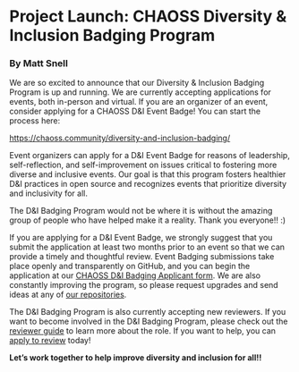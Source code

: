 # Project Launch: CHAOSS Diversity & Inclusion Badging Program

### By Matt Snell

We are so excited to announce that our Diversity & Inclusion Badging Program is up and running. We are currently accepting applications for events, both in-person and virtual. If you are an organizer of an event, consider applying for a CHAOSS D&I Event Badge! You can start the process here: 

https://chaoss.community/diversity-and-inclusion-badging/

Event organizers can apply for a D&I Event Badge for reasons of leadership, self-reflection, and self-improvement on issues critical to fostering more diverse and inclusive events. Our goal is that this program fosters healthier D&I practices in open source and recognizes events that prioritize diversity and inclusivity for all.

The D&I Badging Program would not be where it is without the amazing group of people who have helped make it a reality. Thank you everyone!! :)  

If you are applying for a  D&I Event Badge, we strongly suggest that you submit the application at least two months prior to an event so that we can provide a timely and thoughtful review. Event Badging submissions take place openly and transparently on GitHub, and you can begin the application at our [CHAOSS D&I Badging Applicant form](https://chaoss.community/diversity-and-inclusion-badging/). We are also constantly improving the program, so please request upgrades and send ideas at any of [our repositories](https://github.com/badging).

The D&I Badging Program is also currently accepting new reviewers. If you want to become involved in the D&I Badging Program, please check out the [reviewer guide](https://github.com/badging/event-diversity-and-inclusion/issues/42) to learn more about the role. If you want to help, you can [apply to review](https://forms.gle/xefku3FoeQh31BNg9) today!

**Let’s work together to help improve diversity and inclusion for all!!**
